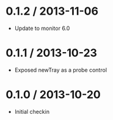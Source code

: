 0.1.2 / 2013-11-06
==================

  * Update to monitor 6.0

0.1.1 / 2013-10-23
==================

  * Exposed newTray as a probe control

0.1.0 / 2013-10-20
==================

  * Initial checkin
